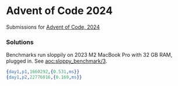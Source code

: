 Advent of Code 2024
=====

Submissions for [Advent of Code, 2024][aoc2024]

### Solutions

Benchmarks run sloppily on 2023 M2 MacBook Pro with 32 GB RAM,
plugged in. See [aoc:sloppy_benchmark/3](./src/aoc.erl).

```erlang
{day1,p1,1660292,{0.531,ms}}
{day1,p2,22776016,{0.169,ms}}
```
[aoc2024]: (https://adventofcode.com/2024)
